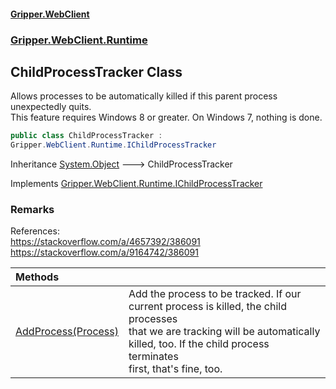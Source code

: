 #### [Gripper.WebClient](index 'index')
### [Gripper.WebClient.Runtime](Gripper_WebClient_Runtime 'Gripper.WebClient.Runtime')
## ChildProcessTracker Class
Allows processes to be automatically killed if this parent process unexpectedly quits.  
This feature requires Windows 8 or greater. On Windows 7, nothing is done.
```csharp
public class ChildProcessTracker :
Gripper.WebClient.Runtime.IChildProcessTracker
```

Inheritance [System.Object](https://docs.microsoft.com/en-us/dotnet/api/System.Object 'System.Object') &#129106; ChildProcessTracker  

Implements [Gripper.WebClient.Runtime.IChildProcessTracker](https://docs.microsoft.com/en-us/dotnet/api/Gripper.WebClient.Runtime.IChildProcessTracker 'Gripper.WebClient.Runtime.IChildProcessTracker')  
### Remarks
References:  
             https://stackoverflow.com/a/4657392/386091  
             https://stackoverflow.com/a/9164742/386091 

| Methods | |
| :--- | :--- |
| [AddProcess(Process)](Gripper_WebClient_Runtime_ChildProcessTracker_AddProcess(System_Diagnostics_Process) 'Gripper.WebClient.Runtime.ChildProcessTracker.AddProcess(System.Diagnostics.Process)') | Add the process to be tracked. If our current process is killed, the child processes<br/>that we are tracking will be automatically killed, too. If the child process terminates<br/>first, that's fine, too. |
